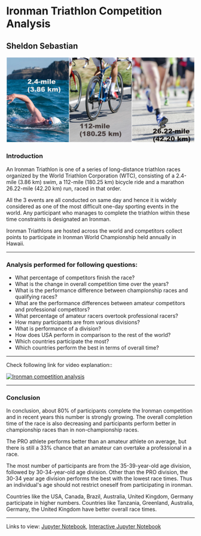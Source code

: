 # Ironman Triathlon Competition Analysis
## Sheldon Sebastian

<img src="images/banner.jpg">

### Introduction

An Ironman Triathlon is one of a series of long-distance triathlon races organized by the World Triathlon Corporation (WTC), consisting of a 2.4-mile (3.86 km) swim, a 112-mile (180.25 km) bicycle ride and a marathon 26.22-mile (42.20 km) run, raced in that order.

All the 3 events are all conducted on same day and hence it is widely considered as one of the most difficult one-day sporting events in the world. Any participant who manages to complete the triathlon within these time constraints is designated an Ironman.

Ironman Triathlons are hosted across the world and competitors collect points to participate in Ironman World Championship held annually in Hawaii.

------------------------------------------------------------
### Analysis performed for following questions:
* What percentage of competitors finish the race?
* What is the change in overall competition time over the years?
* What is the performance difference between championship races and qualifying races?
* What are the performance differences between amateur competitors and professional competitors?
* What percentage of amateur racers overtook professional racers?
* How many participants are from various divisions?
* What is performance of a division?
* How does USA perform in comparison to the rest of the world?
* Which countries participate the most?
* Which countries perform the best in terms of overall time?

------------------------------------------------------------

Check following link for video explanation::

[![Ironman competition analysis](http://img.youtube.com/vi/Wvyi_BV6t3o/0.jpg)](http://www.youtube.com/watch?v=Wvyi_BV6t3o "Ironman competition analysis")

------------------------------------------------------------

### Conclusion
In conclusion, about 80% of participants complete the Ironman competition and in recent years this number is strongly growing. The overall completion time of the race is also decreasing and participants perform better in championship races than in non-championship races.

The PRO athlete performs better than an amateur athlete on average, but there is still a 33% chance that an amateur can overtake a professional in a race.

The most number of participants are from the 35-39-year-old age division, followed by 30-34-year-old age division. Other than the PRO division, the 30-34 year age division performs the best with the lowest race times. Thus an individual's age should not restrict oneself from participating in ironman.

Countries like the USA, Canada, Brazil, Australia, United Kingdom, Germany participate in higher numbers. Countries like Tanzania, Greenland, Australia, Germany, the United Kingdom have better overall race times.

------------------------------------------------------------
Links to view: [Jupyter Notebook](https://github.com/sheldonsebastian/ironman-competition-analysis/blob/master/Ironman%20Competition%20Analysis.ipynb), [Interactive Jupyter Notebook](https://nbviewer.jupyter.org/github/sheldonsebastian/ironman-competition-analysis/blob/71bc8cf96033fc9fe8de80cdf1cd157312419bc9/Ironman%20Competition%20Analysis.ipynb)
